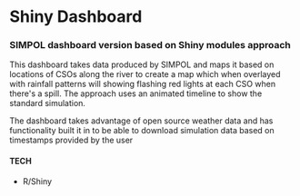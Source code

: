 # Shiny Dashboard

### SIMPOL dashboard version based on Shiny modules approach

This dashboard takes data produced by SIMPOL and maps it based on locations of CSOs along the river to create a map which when overlayed with rainfall patterns
will showing flashing red lights at each CSO when there's a spill. The approach uses an animated timeline to show the standard simulation.

The dashboard takes advantage of open source weather data and has functionality built it in to be able to download simulation data based on timestamps provided by the user 

#### TECH
- R/Shiny
